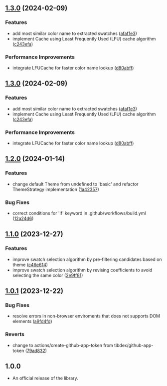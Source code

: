 ## [1.3.0](https://github.com/t28hub/auto-palette-ts/compare/v1.2.0...v1.3.0) (2024-02-09)


### Features

* add most similar color name to extracted swatches ([afaf1e3](https://github.com/t28hub/auto-palette-ts/commit/afaf1e3584d9bb39cee77dc86a42f1f8008d4b45))
* implement Cache using Least Frequently Used (LFU) cache algorithm ([c243efa](https://github.com/t28hub/auto-palette-ts/commit/c243efaa4b57109d721fae27dd72a6c6b092c285))


### Performance Improvements

* integrate LFUCache for faster color name lookup ([d80abff](https://github.com/t28hub/auto-palette-ts/commit/d80abff96cee5bc7cfe3e20c84ad919bae4d7a4b))

## [1.3.0](https://github.com/t28hub/auto-palette-ts/compare/v1.2.0...v1.3.0) (2024-02-09)


### Features

* add most similar color name to extracted swatches ([afaf1e3](https://github.com/t28hub/auto-palette-ts/commit/afaf1e3584d9bb39cee77dc86a42f1f8008d4b45))
* implement Cache using Least Frequently Used (LFU) cache algorithm ([c243efa](https://github.com/t28hub/auto-palette-ts/commit/c243efaa4b57109d721fae27dd72a6c6b092c285))


### Performance Improvements

* integrate LFUCache for faster color name lookup ([d80abff](https://github.com/t28hub/auto-palette-ts/commit/d80abff96cee5bc7cfe3e20c84ad919bae4d7a4b))

## [1.2.0](https://github.com/t28hub/auto-palette-ts/compare/v1.1.0...v1.2.0) (2024-01-14)


### Features

* change default Theme from undefined to 'basic' and refactor ThemeStrategy implementation ([1a42357](https://github.com/t28hub/auto-palette-ts/commit/1a423571a5e73953b7b9c9e1abd52b06f39b6c7f))


### Bug Fixes

* correct conditions for 'if' keyword in .github/workflows/build.yml ([12a24d6](https://github.com/t28hub/auto-palette-ts/commit/12a24d69288885aeecac795be4c30c42d0677e35))

## [1.1.0](https://github.com/t28hub/auto-palette-ts/compare/v1.0.1...v1.1.0) (2023-12-27)


### Features

* improve swatch selection algorithm by pre-filtering candidates based on theme ([c46e614](https://github.com/t28hub/auto-palette-ts/commit/c46e614887aaf60b90e15d2fd630844a0742c472))
* improve swatch selection algorithm by revising coefficients to avoid selecting the same color ([2e9ff81](https://github.com/t28hub/auto-palette-ts/commit/2e9ff8197fca0850ca4137d92a6779b5056ea99e))

## [1.0.1](https://github.com/t28hub/auto-palette-ts/compare/v1.0.0...v1.0.1) (2023-12-22)


### Bug Fixes

* resolve errors in non-browser enviroments that does not supports DOM elements ([a9fd4fd](https://github.com/t28hub/auto-palette-ts/commit/a9fd4fdfdcd53ea34fa64ea46da1b8a4ed728d44))


### Reverts

* change to actions/create-github-app-token from tibdex/github-app-token ([79ad832](https://github.com/t28hub/auto-palette-ts/commit/79ad8324926560869f040c7c55f14af782336ee3))

## 1.0.0
- An official release of the library.
